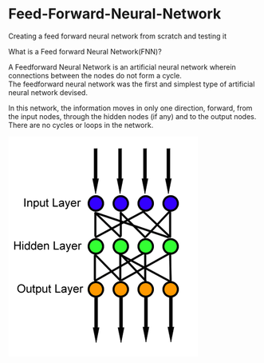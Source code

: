 # Feed-Forward-Neural-Network
Creating a feed forward neural network from scratch and testing it

What is a Feed forward Neural Network(FNN)?

  A Feedforward Neural Network is an artificial neural network wherein connections between the nodes do not form a cycle.  
  The feedforward neural network was the first and simplest type of artificial neural network devised.
  
  In this network, the information moves in only one direction, forward, from the input nodes, through the hidden nodes (if any)              and to the output nodes. There are no cycles or loops in the network.
  
  ![](images/Feed_forward_neural_net.gif)
